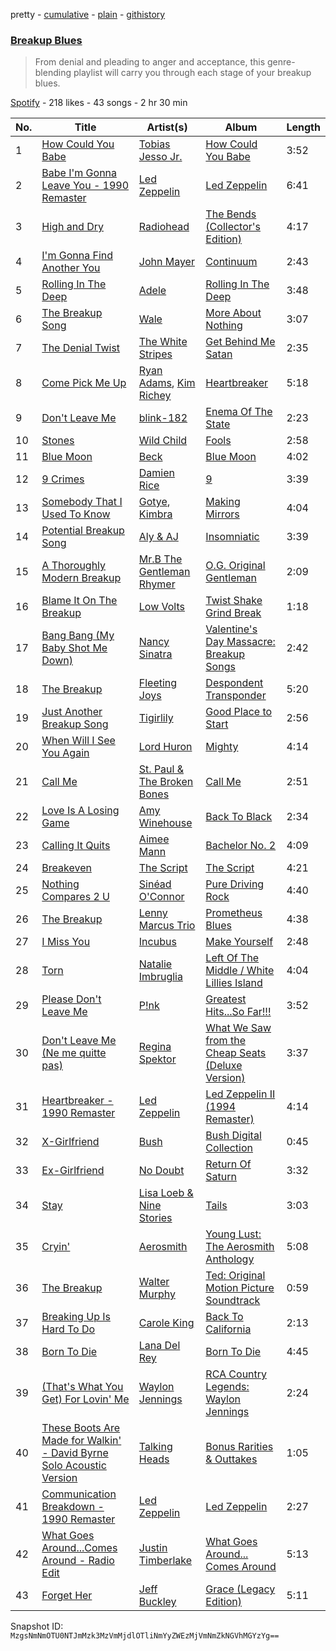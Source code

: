 pretty - [cumulative](/playlists/cumulative/1o2bTwofazfzElA5mXGf2t.md) - [plain](/playlists/plain/1o2bTwofazfzElA5mXGf2t) - [githistory](https://github.githistory.xyz/mackorone/spotify-playlist-archive/blob/main/playlists/plain/1o2bTwofazfzElA5mXGf2t)

### [Breakup Blues](https://open.spotify.com/playlist/1o2bTwofazfzElA5mXGf2t)

> From denial and pleading to anger and acceptance, this genre\-blending playlist will carry you through each stage of your breakup blues.

[Spotify](https://open.spotify.com/user/spotify) - 218 likes - 43 songs - 2 hr 30 min

| No. | Title | Artist(s) | Album | Length |
|---|---|---|---|---|
| 1 | [How Could You Babe](https://open.spotify.com/track/3UQM3V4mjS1DuAqucivt1Q) | [Tobias Jesso Jr.](https://open.spotify.com/artist/3RosuARXNIOfNYoJXR7fzA) | [How Could You Babe](https://open.spotify.com/album/366pymIt28pfphDRjYM0BL) | 3:52 |
| 2 | [Babe I'm Gonna Leave You \- 1990 Remaster](https://open.spotify.com/track/4OMu5a8sFpcRCPCcsoEaov) | [Led Zeppelin](https://open.spotify.com/artist/36QJpDe2go2KgaRleHCDTp) | [Led Zeppelin](https://open.spotify.com/album/3ycjBixZf7S3WpC5WZhhUK) | 6:41 |
| 3 | [High and Dry](https://open.spotify.com/track/1daWG6AYC20lWevL2r1Rm2) | [Radiohead](https://open.spotify.com/artist/4Z8W4fKeB5YxbusRsdQVPb) | [The Bends \(Collector's Edition\)](https://open.spotify.com/album/1P1LYaTMV1LnDiHA3LOows) | 4:17 |
| 4 | [I'm Gonna Find Another You](https://open.spotify.com/track/0bYDebBlQxsDR4hCgbbpOW) | [John Mayer](https://open.spotify.com/artist/0hEurMDQu99nJRq8pTxO14) | [Continuum](https://open.spotify.com/album/1Xsprdt1q9rOzTic7b9zYM) | 2:43 |
| 5 | [Rolling In The Deep](https://open.spotify.com/track/7h8Ud480Fm4ReUVxgFF9ZX) | [Adele](https://open.spotify.com/artist/4dpARuHxo51G3z768sgnrY) | [Rolling In The Deep](https://open.spotify.com/album/3ng0Nr1GuIqsp4oEzyMHVm) | 3:48 |
| 6 | [The Breakup Song](https://open.spotify.com/track/55Z0KHz393KzGcHDwdFVoR) | [Wale](https://open.spotify.com/artist/67nwj3Y5sZQLl72VNUHEYE) | [More About Nothing](https://open.spotify.com/album/5nq9ioskYcYPa7CYULSQ8T) | 3:07 |
| 7 | [The Denial Twist](https://open.spotify.com/track/7BMgx9rf5sNUCUGXnKKoew) | [The White Stripes](https://open.spotify.com/artist/4F84IBURUo98rz4r61KF70) | [Get Behind Me Satan](https://open.spotify.com/album/6QK4LkEULkPZjhRPaRvYyV) | 2:35 |
| 8 | [Come Pick Me Up](https://open.spotify.com/track/0NRLLtiXUfDcUM6TDuqUjH) | [Ryan Adams](https://open.spotify.com/artist/2qc41rNTtdLK0tV3mJn2Pm), [Kim Richey](https://open.spotify.com/artist/4Rx72ewRjxlDGiO6wPHpxe) | [Heartbreaker](https://open.spotify.com/album/1Ma0xaZZWydxc1DM5H3arh) | 5:18 |
| 9 | [Don't Leave Me](https://open.spotify.com/track/1wJ2lVkniPnozMCTYzvPi8) | [blink\-182](https://open.spotify.com/artist/6FBDaR13swtiWwGhX1WQsP) | [Enema Of The State](https://open.spotify.com/album/5qt11cWjSs5Gbqj2Wyfu38) | 2:23 |
| 10 | [Stones](https://open.spotify.com/track/6KQnSO5lEhNz5rJWRkT2aE) | [Wild Child](https://open.spotify.com/artist/1xLMexpeeTKQ20SwGMaGSK) | [Fools](https://open.spotify.com/album/4U8YzQP1PUNBBjQ6r7f6xr) | 2:58 |
| 11 | [Blue Moon](https://open.spotify.com/track/4uIOpk5ih0Ui3a9pBwGKHn) | [Beck](https://open.spotify.com/artist/3vbKDsSS70ZX9D2OcvbZmS) | [Blue Moon](https://open.spotify.com/album/13XvLU3zkNevaDY6WOfe93) | 4:02 |
| 12 | [9 Crimes](https://open.spotify.com/track/08YEGpKt2LHJ0URCXKHEie) | [Damien Rice](https://open.spotify.com/artist/14r9dR01KeBLFfylVSKCZQ) | [9](https://open.spotify.com/album/4B7O0E5V0ntVTz41tCfPdF) | 3:39 |
| 13 | [Somebody That I Used To Know](https://open.spotify.com/track/1qDrWA6lyx8cLECdZE7TV7) | [Gotye](https://open.spotify.com/artist/2AsusXITU8P25dlRNhcAbG), [Kimbra](https://open.spotify.com/artist/6hk7Yq1DU9QcCCrz9uc0Ti) | [Making Mirrors](https://open.spotify.com/album/4G2rJNhsKOE6iHgtUqZ0Ye) | 4:04 |
| 14 | [Potential Breakup Song](https://open.spotify.com/track/11dxtPJKR4E0wlSr0A0t47) | [Aly & AJ](https://open.spotify.com/artist/5wugb0kaq0J6nyQ5Xgd17i) | [Insomniatic](https://open.spotify.com/album/4TOOGDpJ9KQ8EM84TC4qj6) | 3:39 |
| 15 | [A Thoroughly Modern Breakup](https://open.spotify.com/track/7G4IYIhUYBYo5967tp2FW6) | [Mr.B The Gentleman Rhymer](https://open.spotify.com/artist/0ilsDGmlSM7nHPJgbOX0A9) | [O.G\. Original Gentleman](https://open.spotify.com/album/7vJRdw4u5V83dtTdGgLLso) | 2:09 |
| 16 | [Blame It On The Breakup](https://open.spotify.com/track/3El9QD3z0EEKn3b38OuMZP) | [Low Volts](https://open.spotify.com/artist/3PxUwSSsVaW0XyBiRJF2oS) | [Twist Shake Grind Break](https://open.spotify.com/album/0gNmg8hzKJurZytJsoca6U) | 1:18 |
| 17 | [Bang Bang \(My Baby Shot Me Down\)](https://open.spotify.com/track/4Sqg63Kx6nE5o6R1aA80p4) | [Nancy Sinatra](https://open.spotify.com/artist/3IZrrNonYELubLPJmqOci2) | [Valentine's Day Massacre: Breakup Songs](https://open.spotify.com/album/6waAppjgNshXF7jRb9OKUW) | 2:42 |
| 18 | [The Breakup](https://open.spotify.com/track/66IHt7Ev7AmtfW1TLmbBqh) | [Fleeting Joys](https://open.spotify.com/artist/314EDjJCQdcNfzwefA7daH) | [Despondent Transponder](https://open.spotify.com/album/3Crg8b3vGdMBH6a7rGBtN9) | 5:20 |
| 19 | [Just Another Breakup Song](https://open.spotify.com/track/1Hdm1EUw5rhyiwvLIRiqIL) | [Tigirlily](https://open.spotify.com/artist/7svOgAS4qeCt0uW0tgPckm) | [Good Place to Start](https://open.spotify.com/album/7FnUlxUgD2ARwxVGWhaYfS) | 2:56 |
| 20 | [When Will I See You Again](https://open.spotify.com/track/7rmKpQ08Ibgk1clEVWgteP) | [Lord Huron](https://open.spotify.com/artist/6ltzsmQQbmdoHHbLZ4ZN25) | [Mighty](https://open.spotify.com/album/0xgqKXeE86gFKQDZ7pWHiY) | 4:14 |
| 21 | [Call Me](https://open.spotify.com/track/46skXIpN30AGmgxk3r6k4z) | [St\. Paul & The Broken Bones](https://open.spotify.com/artist/4fXkvh05wFhuH77MfD4m9o) | [Call Me](https://open.spotify.com/album/7IwlZ28DihjyFBAMzGTgBN) | 2:51 |
| 22 | [Love Is A Losing Game](https://open.spotify.com/track/568d3A1d2OAffNAeiAaoZu) | [Amy Winehouse](https://open.spotify.com/artist/6Q192DXotxtaysaqNPy5yR) | [Back To Black](https://open.spotify.com/album/1Ks2ssPMkWLthhInmOO5La) | 2:34 |
| 23 | [Calling It Quits](https://open.spotify.com/track/0A0I30DVSXjEvYlkX7KPRD) | [Aimee Mann](https://open.spotify.com/artist/3UpIbyXfGzmHG6TMH4dJEk) | [Bachelor No\. 2](https://open.spotify.com/album/54fxYsrcOz28715aW3EUQc) | 4:09 |
| 24 | [Breakeven](https://open.spotify.com/track/1fyysXwSGNtMeqMBLwW3SI) | [The Script](https://open.spotify.com/artist/3AQRLZ9PuTAozP28Skbq8V) | [The Script](https://open.spotify.com/album/2hWSBJTWE0ce0NqJv2vzCc) | 4:21 |
| 25 | [Nothing Compares 2 U](https://open.spotify.com/track/07iHAswcApphvyllRDQrEa) | [Sinéad O'Connor](https://open.spotify.com/artist/4sD9znwiVFx9cgRPZ42aQ1) | [Pure Driving Rock](https://open.spotify.com/album/7HCpCOgvZQMt2YwPtp1y8p) | 4:40 |
| 26 | [The Breakup](https://open.spotify.com/track/2yQI5XSGp2IMG3B8VlE66N) | [Lenny Marcus Trio](https://open.spotify.com/artist/03FrhXU1YiVaXOGXGvpwRK) | [Prometheus Blues](https://open.spotify.com/album/5OI7Gu2UnMh7jh61Fk2vxc) | 4:38 |
| 27 | [I Miss You](https://open.spotify.com/track/0ZVorBFSmsJBE0pczFzIvk) | [Incubus](https://open.spotify.com/artist/3YcBF2ttyueytpXtEzn1Za) | [Make Yourself](https://open.spotify.com/album/2i6nd4FV6y7K9fln6eelmR) | 2:48 |
| 28 | [Torn](https://open.spotify.com/track/3ywzBUkk3b616VzM4I5PzL) | [Natalie Imbruglia](https://open.spotify.com/artist/0dlOr0VIysztGWvU1dpjmP) | [Left Of The Middle / White Lillies Island](https://open.spotify.com/album/6PeoKHKnHVBsieCtkqdlOq) | 4:04 |
| 29 | [Please Don't Leave Me](https://open.spotify.com/track/3EuoUivJpZ3sArzWT6XfPn) | [P!nk](https://open.spotify.com/artist/1KCSPY1glIKqW2TotWuXOR) | [Greatest Hits...So Far!!!](https://open.spotify.com/album/2tUn9E3nHXhUIJ47yv6ePD) | 3:52 |
| 30 | [Don't Leave Me \(Ne me quitte pas\)](https://open.spotify.com/track/7til9cDK5rExLomnvyUhS3) | [Regina Spektor](https://open.spotify.com/artist/3z6Gk257P9jNcZbBXJNX5i) | [What We Saw from the Cheap Seats \(Deluxe Version\)](https://open.spotify.com/album/7DqwH3INnINi7aK91LoCOY) | 3:37 |
| 31 | [Heartbreaker \- 1990 Remaster](https://open.spotify.com/track/6WE7jSshLCuVKoCmobVKVf) | [Led Zeppelin](https://open.spotify.com/artist/36QJpDe2go2KgaRleHCDTp) | [Led Zeppelin II \(1994 Remaster\)](https://open.spotify.com/album/70lQYZtypdCALtFVlQAcvx) | 4:14 |
| 32 | [X\-Girlfriend](https://open.spotify.com/track/6plRLggLIkEK42vxTVmkLY) | [Bush](https://open.spotify.com/artist/78SHxLdtysAXgywQ4vE0Oa) | [Bush Digital Collection](https://open.spotify.com/album/6qxLUeyoz4DpQL4cXbUK0v) | 0:45 |
| 33 | [Ex\-Girlfriend](https://open.spotify.com/track/5ECMRJbRlj0FZRg9cRg94m) | [No Doubt](https://open.spotify.com/artist/0cQbJU1aAzvbEmTuljWLlF) | [Return Of Saturn](https://open.spotify.com/album/6O35YawqZFdtOhL9smKmh7) | 3:32 |
| 34 | [Stay](https://open.spotify.com/track/4ARhdB2FzpXcko8T03YVen) | [Lisa Loeb & Nine Stories](https://open.spotify.com/artist/4a7CDXcRCXi4kp5z7SEXtg) | [Tails](https://open.spotify.com/album/5z0b4cI7aflFVUIGnLW8v8) | 3:03 |
| 35 | [Cryin'](https://open.spotify.com/track/6XIQe8CyDYFHN0iCjfRIuj) | [Aerosmith](https://open.spotify.com/artist/7Ey4PD4MYsKc5I2dolUwbH) | [Young Lust: The Aerosmith Anthology](https://open.spotify.com/album/5DS04MgiAZ1dI2jWUpDuGd) | 5:08 |
| 36 | [The Breakup](https://open.spotify.com/track/3MBSzYfqEu7YIygtCO63iI) | [Walter Murphy](https://open.spotify.com/artist/73JBR5s2PVvUjGu6tIqjqx) | [Ted: Original Motion Picture Soundtrack](https://open.spotify.com/album/5NJuXXaJPsn1ri4hOUBv7S) | 0:59 |
| 37 | [Breaking Up Is Hard To Do](https://open.spotify.com/track/7l7y9hTvyWSVBAm2bxrtuy) | [Carole King](https://open.spotify.com/artist/319yZVtYM9MBGqmSQnMyY6) | [Back To California](https://open.spotify.com/album/7GIXSSpslSdBr5DCo87qsp) | 2:13 |
| 38 | [Born To Die](https://open.spotify.com/track/6eFmEwPGFlSSau4yMUEaqN) | [Lana Del Rey](https://open.spotify.com/artist/00FQb4jTyendYWaN8pK0wa) | [Born To Die](https://open.spotify.com/album/0wjZLB37I9YAcvlMf86eM9) | 4:45 |
| 39 | [\(That's What You Get\) For Lovin' Me](https://open.spotify.com/track/5rihatrp2hzXVgATl14pwi) | [Waylon Jennings](https://open.spotify.com/artist/7wCjDgV6nqBsHguQXPAaIM) | [RCA Country Legends: Waylon Jennings](https://open.spotify.com/album/7sXBR4JJyucJeXWoF7IZFt) | 2:24 |
| 40 | [These Boots Are Made for Walkin' \- David Byrne Solo Acoustic Version](https://open.spotify.com/track/1r51Gnq9a1WtCVtAdpl3ik) | [Talking Heads](https://open.spotify.com/artist/2x9SpqnPi8rlE9pjHBwmSC) | [Bonus Rarities & Outtakes](https://open.spotify.com/album/3azmJJ3Ejy93PHyxE7Ps30) | 1:05 |
| 41 | [Communication Breakdown \- 1990 Remaster](https://open.spotify.com/track/0yVs7eSL8mPnIu2CGKHpUQ) | [Led Zeppelin](https://open.spotify.com/artist/36QJpDe2go2KgaRleHCDTp) | [Led Zeppelin](https://open.spotify.com/album/3ycjBixZf7S3WpC5WZhhUK) | 2:27 |
| 42 | [What Goes Around...Comes Around \- Radio Edit](https://open.spotify.com/track/1umy8LK9rPrGCQTtPLYE3t) | [Justin Timberlake](https://open.spotify.com/artist/31TPClRtHm23RisEBtV3X7) | [What Goes Around..\. Comes Around](https://open.spotify.com/album/1BQkRbd907UMARJMAKE1ym) | 5:13 |
| 43 | [Forget Her](https://open.spotify.com/track/0PUvGDmQSDlxqwExmU4CWz) | [Jeff Buckley](https://open.spotify.com/artist/3nnQpaTvKb5jCQabZefACI) | [Grace \(Legacy Edition\)](https://open.spotify.com/album/2yFmnznaVYW7sQufUFhk7l) | 5:11 |

Snapshot ID: `MzgsNmNmOTU0NTJmMzk3MzVmMjdlOTliNmYyZWEzMjVmNmZkNGVhMGYzYg==`
